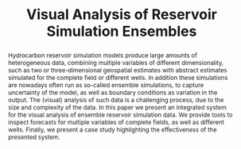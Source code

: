 ---
layout: publication
title: "Visual Analysis of Reservoir Simulation Ensembles"
key: 2016_envirvis
type: inproceedings
shortname: 
image: 2016_envirvis.png
image_large: 2016_envirvis_teaser.png
image_preview: 2016_envirvis.png

authors:
- hollt
- Fabio M. de Matos Ravanelli
- hadwiger
- hoteit

journal: Proceedings of Workshop on Visualisation in Environmental Sciences
jourunal-short: EnvirVis
page_start: 1
page_end: 4
volume: 
issue: 
year: 2016
award: 

doi: 10.2312/envirvis.20161099
pdf: 2016_envirvis.pdf
poster:
video:

code:

supplements:
  - name: Slides
    link: 2016_envirvis_slides.pdf
    icon: powerpoint

abstract: "Hydrocarbon reservoir simulation models produce large amounts of heterogeneous data, combining multiple variables of different dimensionality, such as two or three-dimensional geospatial estimates with abstract estimates simulated for the complete field or different wells. In addition these simulations are nowadays often run as so-called ensemble simulations, to capture uncertainty of the model, as well as boundary conditions as variation in the output. The (visual) analysis of such data is a challenging process, due to the size and complexity of the data. In this paper we present an integrated system for the visual analysis of ensemble reservoir simulation data. We provide tools to inspect forecasts for multiple variables of complete fields, as well as different wells. Finally, we present a case study highlighting the effectiveness of the presented system."

---